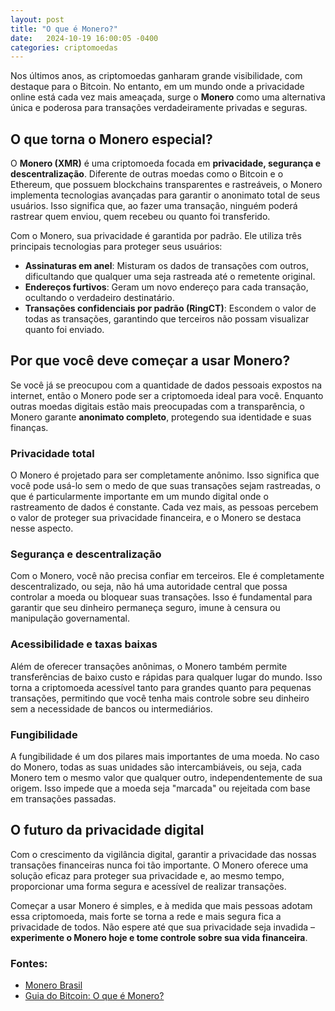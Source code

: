 ```yaml
---
layout: post
title: "O que é Monero?"
date:   2024-10-19 16:00:05 -0400
categories: criptomoedas
---
```

Nos últimos anos, as criptomoedas ganharam grande visibilidade, com destaque para o Bitcoin. No entanto, em um mundo onde a privacidade online está cada vez mais ameaçada, surge o **Monero** como uma alternativa única e poderosa para transações verdadeiramente privadas e seguras.

## O que torna o Monero especial?

O **Monero (XMR)** é uma criptomoeda focada em **privacidade, segurança e descentralização**. Diferente de outras moedas como o Bitcoin e o Ethereum, que possuem blockchains transparentes e rastreáveis, o Monero implementa tecnologias avançadas para garantir o anonimato total de seus usuários. Isso significa que, ao fazer uma transação, ninguém poderá rastrear quem enviou, quem recebeu ou quanto foi transferido.

Com o Monero, sua privacidade é garantida por padrão. Ele utiliza três principais tecnologias para proteger seus usuários:

- **Assinaturas em anel**: Misturam os dados de transações com outros, dificultando que qualquer uma seja rastreada até o remetente original.
- **Endereços furtivos**: Geram um novo endereço para cada transação, ocultando o verdadeiro destinatário.
- **Transações confidenciais por padrão (RingCT)**: Escondem o valor de todas as transações, garantindo que terceiros não possam visualizar quanto foi enviado.

## Por que você deve começar a usar Monero?

Se você já se preocupou com a quantidade de dados pessoais expostos na internet, então o Monero pode ser a criptomoeda ideal para você. Enquanto outras moedas digitais estão mais preocupadas com a transparência, o Monero garante **anonimato completo**, protegendo sua identidade e suas finanças.

### **Privacidade total**
O Monero é projetado para ser completamente anônimo. Isso significa que você pode usá-lo sem o medo de que suas transações sejam rastreadas, o que é particularmente importante em um mundo digital onde o rastreamento de dados é constante. Cada vez mais, as pessoas percebem o valor de proteger sua privacidade financeira, e o Monero se destaca nesse aspecto.

### **Segurança e descentralização**
Com o Monero, você não precisa confiar em terceiros. Ele é completamente descentralizado, ou seja, não há uma autoridade central que possa controlar a moeda ou bloquear suas transações. Isso é fundamental para garantir que seu dinheiro permaneça seguro, imune à censura ou manipulação governamental.

### **Acessibilidade e taxas baixas**
Além de oferecer transações anônimas, o Monero também permite transferências de baixo custo e rápidas para qualquer lugar do mundo. Isso torna a criptomoeda acessível tanto para grandes quanto para pequenas transações, permitindo que você tenha mais controle sobre seu dinheiro sem a necessidade de bancos ou intermediários.

### **Fungibilidade**
A fungibilidade é um dos pilares mais importantes de uma moeda. No caso do Monero, todas as suas unidades são intercambiáveis, ou seja, cada Monero tem o mesmo valor que qualquer outro, independentemente de sua origem. Isso impede que a moeda seja "marcada" ou rejeitada com base em transações passadas.

## O futuro da privacidade digital

Com o crescimento da vigilância digital, garantir a privacidade das nossas transações financeiras nunca foi tão importante. O Monero oferece uma solução eficaz para proteger sua privacidade e, ao mesmo tempo, proporcionar uma forma segura e acessível de realizar transações.

Começar a usar Monero é simples, e à medida que mais pessoas adotam essa criptomoeda, mais forte se torna a rede e mais segura fica a privacidade de todos. Não espere até que sua privacidade seja invadida – **experimente o Monero hoje e tome controle sobre sua vida financeira**.

### Fontes:
- [Monero Brasil](https://monerobrasil.org/artigos/o-que-%C3%A9-monero-xmr/)&#8203;
- [Guia do Bitcoin: O que é Monero?](https://guiadobitcoin.com.br/monero/)&#8203;
